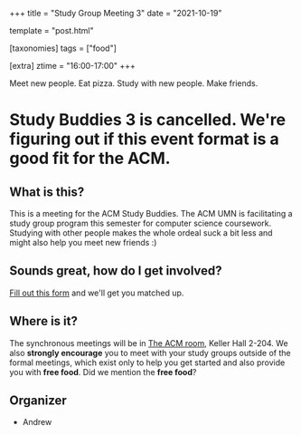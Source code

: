 +++
title = "Study Group Meeting 3"
date = "2021-10-19"

template = "post.html"

[taxonomies]
tags = ["food"]

[extra]
ztime = "16:00-17:00"
+++

Meet new people. Eat pizza. Study with new people. Make friends.

<!-- more --> 

# Study Buddies 3 is cancelled. We're figuring out if this event format is a good fit for the ACM.

## What is this?

This is a meeting for the ACM Study Buddies. The ACM UMN is facilitating
a study group program this semester for computer science coursework.
Studying with other people makes the whole ordeal suck a bit less and
might also help you meet new friends :)

## Sounds great, how do I get involved?

[Fill out this form](https://docs.google.com/forms/d/e/1FAIpQLSe_If4seETqZ-vXAh0raza49NvuAYzz8REmk4LBZU3-U_74-g/viewform) and we'll get you matched up.

## Where is it?

The synchronous meetings will be in [The ACM room](/room),  Keller Hall
2-204. We also **strongly encourage** you to meet with your study groups
outside of the formal meetings, which exist only to help you get started
and also provide you with **free food**. Did we mention the **free food**?


## Organizer
* Andrew

